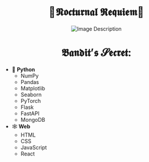 <h1 align="center">🌙𝕹𝖔𝖈𝖙𝖚𝖗𝖓𝖆𝖑 𝕽𝖊𝖖𝖚𝖎𝖊𝖒🌙</h1>
<p align="center">
  <img src="https://github.com/not-ares00/not-ares00/blob/main/test.jpg?raw=true" alt="Image Description" />
</p>
<h1 align="center">𝕭𝖆𝖓𝖉𝖎𝖙’𝖘 𝓢𝖊𝖈𝖗𝖊𝖙:</h1>
<ul>
  <li>🐍 <b>Python</b>
    <ul>
      <li>NumPy</li>
      <li>Pandas</li>
      <li>Matplotlib</li>
      <li>Seaborn</li>
      <li>PyTorch</li>
      <li>Flask</li>
      <li>FastAPI</li>
      <li>MongoDB</li>
    </ul>
  </li>
  <li>🕸️ <b>Web</b>
    <ul>
      <li>HTML</li>
      <li>CSS</li>
      <li>JavaScript</li>
      <li>React</li>
    </ul>
  </li>
</ul>
